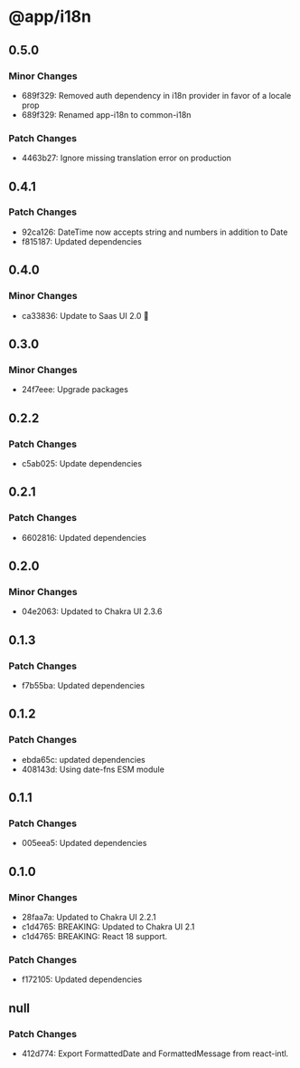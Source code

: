 # @app/i18n

## 0.5.0

### Minor Changes

- 689f329: Removed auth dependency in i18n provider in favor of a locale prop
- 689f329: Renamed app-i18n to common-i18n

### Patch Changes

- 4463b27: Ignore missing translation error on production

## 0.4.1

### Patch Changes

- 92ca126: DateTime now accepts string and numbers in addition to Date
- f815187: Updated dependencies

## 0.4.0

### Minor Changes

- ca33836: Update to Saas UI 2.0 🥳

## 0.3.0

### Minor Changes

- 24f7eee: Upgrade packages

## 0.2.2

### Patch Changes

- c5ab025: Update dependencies

## 0.2.1

### Patch Changes

- 6602816: Updated dependencies

## 0.2.0

### Minor Changes

- 04e2063: Updated to Chakra UI 2.3.6

## 0.1.3

### Patch Changes

- f7b55ba: Updated dependencies

## 0.1.2

### Patch Changes

- ebda65c: updated dependencies
- 408143d: Using date-fns ESM module

## 0.1.1

### Patch Changes

- 005eea5: Updated dependencies

## 0.1.0

### Minor Changes

- 28faa7a: Updated to Chakra UI 2.2.1
- c1d4765: BREAKING: Updated to Chakra UI 2.1
- c1d4765: BREAKING: React 18 support.

### Patch Changes

- f172105: Updated dependencies

## null

### Patch Changes

- 412d774: Export FormattedDate and FormattedMessage from react-intl.
